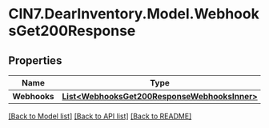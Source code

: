 # CIN7.DearInventory.Model.WebhooksGet200Response

## Properties

| Name         | Type                                                                                          | Description | Notes      |
| ------------ | --------------------------------------------------------------------------------------------- | ----------- | ---------- |
| **Webhooks** | [**List&lt;WebhooksGet200ResponseWebhooksInner&gt;**](WebhooksGet200ResponseWebhooksInner.md) |             | [optional] |

[[Back to Model list]](../README.md#documentation-for-models) [[Back to API list]](../README.md#documentation-for-api-endpoints) [[Back to README]](../README.md)
